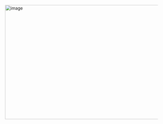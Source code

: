 <img width="680" height="379" alt="image" src="https://github.com/user-attachments/assets/4dcf3353-5c19-451b-a1ef-49102eb50e49" />
